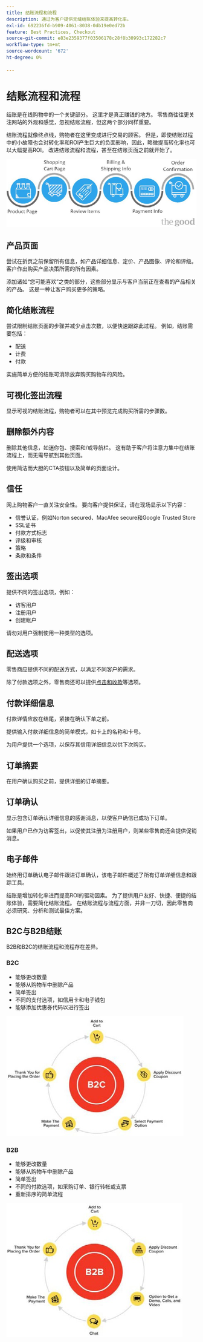 ```yaml
---
title: 结账流程和流程
description: 通过为客户提供无缝结账体验来提高转化率。
exl-id: 692236fd-b909-4061-8038-0db19e0ed72b
feature: Best Practices, Checkout
source-git-commit: e83e2359377f03506178c28f8b30993c172282c7
workflow-type: tm+mt
source-wordcount: '672'
ht-degree: 0%

---
```


# 结账流程和流程

结账是在线购物中的一个关键部分。 这里才是真正赚钱的地方。 零售商往往更关注网站的外观和感觉，忽视结账流程，但这两个部分同样重要。

结账流程就像终点线，购物者在这里变成进行交易的顾客。 但是，即使结账过程中的小故障也会对转化率和ROI产生巨大的负面影响，因此，略微提高转化率也可以大幅提高ROI。 改进结账流程和流程，甚至在结账页面之前就开始了。

![签出进程流程图](../../assets/playbooks/checkout-diagram.png)

## 产品页面

尝试在折页之前保留所有信息，如产品详细信息、定价、产品图像、评论和评级。 客户作出购买产品决策所需的所有因素。

添加诸如“您可能喜欢”之类的部分，这些部分显示与客户当前正在查看的产品相关的产品。 这是一种让客户购买更多的策略。

## 简化结账流程

尝试限制结账页面的步骤并减少点击次数，以便快速跟踪此过程。 例如，结账需要包括：

- 配送
- 计费
- 付款

实施简单方便的结账可消除放弃购买购物车的风险。

## 可视化签出流程

显示可视的结账流程，购物者可以在其中预览完成购买所需的步骤数。

## 删除额外内容

删除其他信息，如迷你包、搜索和/或导航栏。 这有助于客户将注意力集中在结账流程上，而无需导航到其他页面。

使用简洁而大胆的CTA按钮以及简单的页面设计。

## 信任

网上购物客户一直关注安全性。 要向客户提供保证，请在现场显示以下内容：

- 信誉认证，例如Norton secured、MacAfee secure和Google Trusted Store
- SSL证书
- 付款方式标志
- 评级和审核
- 策略
- 条款和条件

## 签出选项

提供不同的签出选项，例如：

- 访客用户
- 注册用户
- 创建帐户

请勿对用户强制使用一种类型的选项。

## 配送选项

零售商应提供不同的配送方式，以满足不同客户的需求。

除了付款选项之外，零售商还可以提供[点击和收款](click-collect.md)等选项。

## 付款详细信息

付款详情应放在结尾，紧接在确认下单之前。

提供输入付款详细信息的简单模式，如卡上的名称和卡号。

为用户提供一个选项，以保存其信用详细信息以供下次购买。

## 订单摘要

在用户确认购买之前，提供详细的订单摘要。

## 订单确认

显示包含订单确认详细信息的感谢消息，以使客户确信已成功下订单。

如果用户已作为访客签出，以促使其注册为注册用户，则某些零售商还会提供促销消息。

## 电子邮件

始终用订单确认电子邮件跟进订单确认，该电子邮件概述了所有订单详细信息和跟踪工具。

结账是增加转化率进而提高ROI的驱动因素。 为了提供用户友好、快捷、便捷的结账体验，需要简化结账流程。 在结账流程与流程方面，并非一刀切，因此零售商必须研究、分析和测试最佳方案。

## B2C与B2B结账

B2B和B2C的结账流程和流程存在差异。

### B2C

- 能够更改数量
- 能够从购物车中删除产品
- 简单签出
- 不同的支付选项，如信用卡和电子钱包
- 能够添加优惠券代码以进行签出

![B2C签出图](../../assets/playbooks/checkout-b2c.png)

### B2B

- 能够更改数量
- 能够从购物车中删除产品
- 简单签出
- 不同的付款选项，如采购订单、银行转帐或支票
- 重新排序的简单流程

![B2B签出图](../../assets/playbooks/checkout-b2b.png)
